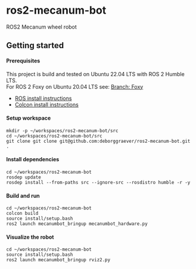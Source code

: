 # ros2-mecanum-bot
ROS2 Mecanum wheel robot

## Getting started

#### Prerequisites
This project is build and tested on Ubuntu 22.04 LTS with ROS 2 Humble LTS.  
For ROS 2 Foxy on Ubuntu 20.04 LTS see: [Branch: Foxy](https://github.com/deborggraever/ros2-mecanum-bot/tree/foxy)
* [ROS install instructions](https://docs.ros.org/en/humble/Installation/Ubuntu-Install-Debians.html)
* [Colcon install instructions](https://docs.ros.org/en/humble/Tutorials/Beginner-Client-Libraries/Colcon-Tutorial.html)

#### Setup workspace
```
mkdir -p ~/workspaces/ros2-mecanum-bot/src
cd ~/workspaces/ros2-mecanum-bot/src
git clone git clone git@github.com:deborggraever/ros2-mecanum-bot.git .
```

#### Install dependencies
```
cd ~/workspaces/ros2-mecanum-bot
rosdep update
rosdep install --from-paths src --ignore-src --rosdistro humble -r -y
```

#### Build and run
```
cd ~/workspaces/ros2-mecanum-bot
colcon build
source install/setup.bash
ros2 launch mecanumbot_bringup mecanumbot_hardware.py
```

#### Visualize the robot

```
cd ~/workspaces/ros2-mecanum-bot
source install/setup.bash
ros2 launch mecanumbot_bringup rviz2.py
```
